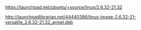 
https://launchpad.net/ubuntu/+source/linux/2.6.32-21.32

http://launchpadlibrarian.net/44440386/linux-image-2.6.32-21-versatile_2.6.32-21.32_armel.deb

